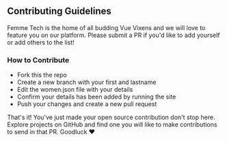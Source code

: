## Contributing Guidelines

Femme Tech is the home of all budding Vue Vixens and we will love to feature you on our platform. Please submit a PR if you'd like to add yourself or add others to the list!


### How to Contribute
 
- Fork this the repo
- Create a new branch with your first and lastname
- Edit the women.json file with your details 
- Confirm your details has been added by running the site 
- Push your changes and create a new pull request

That's it! You've just made your open source contribution don't stop here. Explore projects on GitHub and find one you will like to make contributions to send in that PR. Goodluck ❤️
